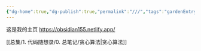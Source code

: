```yaml
---
{"dg-home":true,"dg-publish":true,"permalink":"///","tags":"gardenEntry","dgHomeLink":true,"dgPassFrontmatter":true}
---
```




这是我的主页
https://obsidian155.netlify.app/

[[总集/1. 代码随想录/0. 总笔记/贪心算法|贪心算法]]
